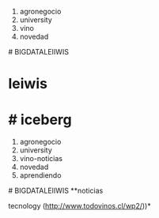 <ol>
<li>agronegocio</li>
<li>university</li>
<li>vino</li>
<li>novedad</li>
</ol>
# BIGDATALEIIWIS

# leiwis
# # iceberg
<ol>
<li>agronegocio</li>
<li>university</li>
<li>vino-noticias</li>
<li>novedad</li>
<li>aprendiendo</li>

</ol>
# BIGDATALEIIWIS
**noticias



tecnology (http://www.todovinos.cl/wp2/))*
